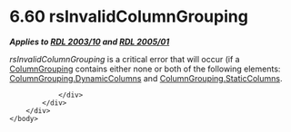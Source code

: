 <html dir="LTR" xmlns:mshelp="http://msdn.microsoft.com/mshelp" xmlns:ddue="http://ddue.schemas.microsoft.com/authoring/2003/5" xmlns:xlink="http://www.w3.org/1999/xlink" xmlns:tool="http://www.microsoft.com/tooltip">
    <head>
        <meta http-equiv="Content-Type" content="text/html; CHARSET=utf-8"></meta>
        <meta name="save" content="history"></meta>
        <title>6.60 rsInvalidColumnGrouping</title>
        <xml>
            <mshelp:toctitle title="6.60 rsInvalidColumnGrouping"></mshelp:toctitle>
            <mshelp:rltitle title="[MS-RDL]: rsInvalidColumnGrouping"></mshelp:rltitle>
            <mshelp:keyword index="A" term="5cfcba09-1170-4b42-baa3-d32a3f7eb277"></mshelp:keyword>
            <mshelp:attr name="DCSext.ContentType" value="open specification"></mshelp:attr>
            <mshelp:attr name="AssetID" value="5cfcba09-1170-4b42-baa3-d32a3f7eb277"></mshelp:attr>
            <mshelp:attr name="TopicType" value="kbRef"></mshelp:attr>
            <mshelp:attr name="DCSext.Title" value="[MS-RDL]: rsInvalidColumnGrouping" />
        </xml>
    </head>
    <body>
        <div id="header">
            <h1 class="heading">6.60 rsInvalidColumnGrouping</h1>
        </div>
        <div id="mainSection">
            <div id="mainBody">
                <div id="allHistory" class="saveHistory"></div>
                <div id="sectionSection0" class="section" name="collapseableSection">
                    

<p><b><i>Applies to </i></b><a href="a7e2ad00-07c8-4f6d-80ab-3ad55df7b233.htm"><b><i>RDL 2003/10</i></b></a><b><i>
and </i></b><a href="3ebe2912-4958-4832-b391-cad1f5e13338.htm"><b><i>RDL 2005/01</i></b></a></p>

<p><i>rsInvalidColumnGrouping</i> is a critical error that will
occur (if a <a href="dc090e7a-cb5f-477c-9157-b1a087d66cfc.htm">ColumnGrouping</a>
contains either none or both of the following elements: <a href="93bc7839-01a8-4d94-95d8-61cdc1d6135e.htm">ColumnGrouping.DynamicColumns</a>
and <a href="5c587b52-ee3e-429d-8a04-1235bf7250da.htm">ColumnGrouping.StaticColumns</a>.</p>


                </div>
            </div>
        </div>
    </body>
</html>